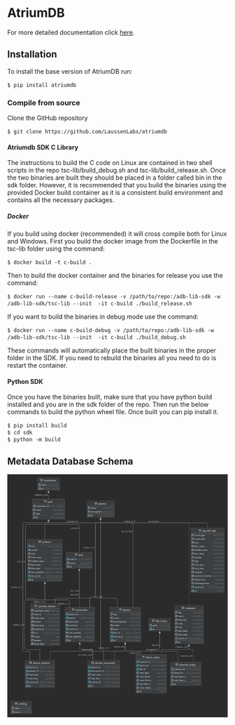 # AtriumDB
For more detailed documentation click [here](https://atriumdb.sickkids.ca/docs/).

## Installation

To install the base version of AtriumDB run:

```console
$ pip install atriumdb
```

### Compile from source
Clone the GitHub repository
```console
$ git clone https://github.com/LaussenLabs/atriumdb
```
#### Atriumdb SDK C Library
The instructions to build the C code on Linux are contained in two shell scripts in the repo tsc-lib/build_debug.sh and tsc-lib/build_release.sh.
Once the two binaries are built they should be placed in a folder called bin in the sdk folder. 
However, it is recommended that you build the binaries using the provided Docker build container as it is a consistent build environment and contains all the necessary packages.

##### Docker
If you build using docker (recommended) it will cross compile both for Linux and Windows.
First you build the docker image from the Dockerfile in the tsc-lib folder using the command:
```shell
$ docker build -t c-build .
```
Then to build the docker container and the binaries for release you use the command:
```shell
$ docker run --name c-build-release -v /path/to/repo:/adb-lib-sdk -w /adb-lib-sdk/tsc-lib --init  -it c-build ./build_release.sh
```
If you want to build the binaries in debug mode use the command:
```shell
$ docker run --name c-build-debug -v /path/to/repo:/adb-lib-sdk -w /adb-lib-sdk/tsc-lib --init  -it c-build ./build_debug.sh
```
These commands will automatically place the built binaries in the proper folder in the SDK. 
If you need to rebuild the binaries all you need to do is restart the container.

#### Python SDK
Once you have the binaries built, make sure that you have python build installed and you are in the sdk folder of the repo.
Then run the below commands to build the python wheel file. Once built you can pip install it. 
```console
$ pip install build
$ cd sdk
$ python -m build
```

## Metadata Database Schema

![schema](sdk/docs/atriumdb_schema.png)

